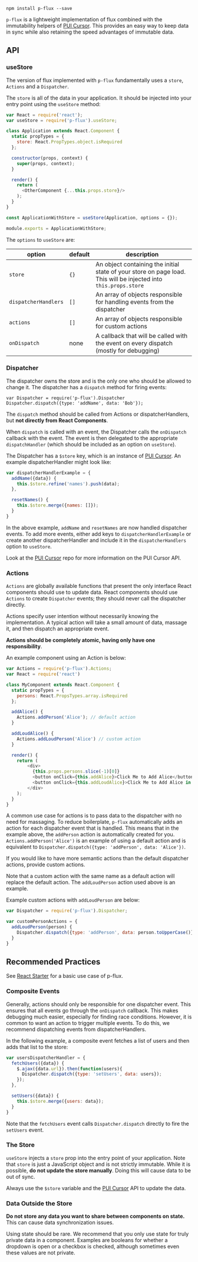 ```
npm install p-flux --save
```

`p-flux` is a lightweight implementation of flux combined with the immutability helpers of [PUI Cursor](https://github.com/pivotal-cf/pui-cursor).
This provides an easy way to keep data in sync while also retaining the speed advantages of immutable data.

## API

### useStore

The version of flux implemented with `p-flux` fundamentally uses a `store`, `Actions` and a `Dispatcher`.

The `store` is all of the data in your application. It should be injected into your entry point using the `useStore` method:

```js
var React = require('react');
var useStore = require('p-flux').useStore;

class Application extends React.Component {
  static propTypes = {
    store: React.PropTypes.object.isRequired
  };

  constructor(props, context) {
    super(props, context);
  }

  render() {
    return (
      <OtherComponent {...this.props.store}/>
    );
  }
}

const ApplicationWithStore = useStore(Application, options = {});

module.exports = ApplicationWithStore;
```

The `options` to `useStore` are:

| option | default | description |
| --- | --- | --- |
| `store` | `{}` | An object containing the initial state of your store on page load. This will be injected into `this.props.store` |
| `dispatcherHandlers` | `[]` | An array of objects responsible for handling events from the dispatcher |
| `actions` | `[]` | An array of objects responsible for custom actions |
| `onDispatch` | none | A callback that will be called with the event on every dispatch (mostly for debugging) |

### Dispatcher

The dispatcher owns the store and is the only one who should be allowed to change it. The dispatcher has a `dispatch` method for firing events:

```
var Dispatcher = require('p-flux').Dispatcher
Dispatcher.dispatch({type: 'addName', data: 'Bob'});
```

The `dispatch` method should be called from Actions or dispatcherHandlers,
but **not directly from React Components**.

When `dispatch` is called with an event, the Dispatcher calls the `onDispatch`
callback with the event. The event is then delegated to the appropriate
`dispatchHandler` (which should be included as an option on `useStore`).

The Dispatcher has a `$store` key, which is an instance of
[PUI Cursor](https://github.com/pivotal-cf/pui-cursor).
An example dispatcherHandler might look like:

```js
var dispatcherHandlerExample = {
  addName({data}) {
    this.$store.refine('names').push(data);
  },

  resetNames() {
    this.$store.merge({names: []});
  }
}
```

In the above example, `addName` and `resetNames` are now handled dispatcher events.
To add more events, either add keys to `dispatcherHandlerExample` or create another dispatcherHandler
and include it in the `dispatcherHandlers` option to `useStore`.

Look at the [PUI Cursor](https://github.com/pivotal-cf/pui-cursor) repo
for more information on the PUI Cursor API.


### Actions

`Actions` are globally available functions that present the only interface React components should use to update data.
React components should use `Actions` to create `Dispatcher` events; they should never call the dispatcher directly.

Actions specify user intention without necessarily knowing the implementation.
A typical action will take a small amount of data, massage it, and then dispatch an appropriate event.

**Actions should be completely atomic, having only have one responsibility**.

An example component using an Action is below:

```js
var Actions = require('p-flux').Actions;
var React = require('react')

class MyComponent extends React.Component {
  static propTypes = {
    persons: React.PropsTypes.array.isRequired
  };

  addAlice() {
    Actions.addPerson('Alice'); // default action
  }

  addLoudAlice() {
    Actions.addLoudPerson('Alice') // custom action
  }

  render() {
    return (
        <div>
          {this.props.persons.slice(-1)[0]}
          <button onClick={this.addAlice}>Click Me to Add Alice</button>
          <button onClick={this.addLoudAlice}>Click Me to Add Alice in all caps</button>
        </div>
    );
  }
}
```

A common use case for actions is to pass data to the dispatcher with no need for massaging.
To reduce boilerplate, `p-flux` automatically adds an action for each dispatcher event that is handled.
This means that in the example above, the `addPerson` action is automatically
created for you.
`Actions.addPerson('Alice')` is an example of using a default action and is
equivalent to `Dispatcher.dispatch({type: 'addPerson', data: 'Alice'})`.

If you would like to have more semantic actions than the default dispatcher actions,
provide custom actions.

Note that a custom action with the same name as a default action will replace the default action.
The `addLoudPerson` action used above is an example.

Example custom actions with `addLoudPerson` are below:

```js
var Dispatcher = require('p-flux').Dispatcher;

var customPersonActions = {
  addLoudPerson(person) {
    Dispatcher.dispatch({type: 'addPerson', data: person.toUpperCase()});
  }
}
```
## Recommended Practices

See [React Starter](https://github.com/pivotal-cf/react-starter) for a basic use case of p-flux.

### Composite Events

Generally, actions should only be responsible for one dispatcher event.
This ensures that all events go through
the `onDispatch` callback. This makes debugging much easier, especially for finding race conditions.
However, it is common to want an action to trigger multiple events. To do this, we recommend
dispatching events from dispatcherHandlers.

In the following example, a composite event fetches a list of users and then adds that list
to the store:

```js
var usersDispatcherHandler = {
  fetchUsers({data}) {
    $.ajax({data.url}).then(function(users){
      Dispatcher.dispatch({type: 'setUsers', data: users});
    });
  },

  setUsers({data}) {
    this.$store.merge({users: data});
  }
}
```

Note that the `fetchUsers` event calls `Dispatcher.dispatch` directly to fire the `setUsers` event.

### The Store

`useStore` injects a `store` prop into the entry point of your application.
Note that `store` is just a JavaScript object and is not strictly immutable.
While it is possible, **do not update the store manually**. Doing this will cause data to be out of sync.

Always use the `$store` variable and the [PUI Cursor](https://github.com/pivotal-cf/pui-cursor)
API to update the data.

### Data Outside the Store

**Do not store any data you want to share between components on state.**
This can cause data synchronization issues.

Using state should be rare. We recommend that you only use state for truly private data in a component.
Examples are booleans for whether a dropdown is open or a checkbox is checked,
although sometimes even these values are not private.
